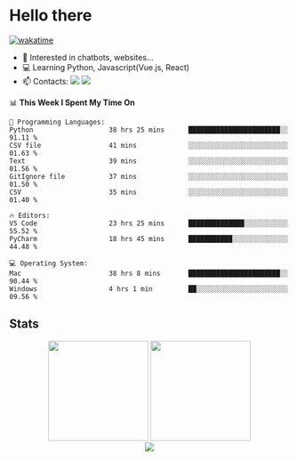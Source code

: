 # Hello there

[![wakatime](https://wakatime.com/badge/user/018bd4cf-9224-4729-b4f3-31fc6a93ca34.svg)](https://wakatime.com/@flamescoder)

- 👀 Interested in chatbots, websites...
- 💻 Learning Python, Javascript(Vue.js, React)
- 📫 Contacts: <a href="https://t.me/FlameCoder0_0" target="_blank"><img src="https://img.shields.io/badge/telegram-0088cc?logo=telegram&logoColor=white"/></a> <a href="https://discord.gg/3wt8QRndjm" target="_blank"><img src="https://img.shields.io/badge/discord-5865F2?logo=discord&logoColor=white"/></a>

<!--START_SECTION:waka-->
📊 **This Week I Spent My Time On** 

```text
💬 Programming Languages: 
Python                   38 hrs 25 mins      ███████████████████████░░   91.11 % 
CSV file                 41 mins             ░░░░░░░░░░░░░░░░░░░░░░░░░   01.63 % 
Text                     39 mins             ░░░░░░░░░░░░░░░░░░░░░░░░░   01.56 % 
GitIgnore file           37 mins             ░░░░░░░░░░░░░░░░░░░░░░░░░   01.50 % 
CSV                      35 mins             ░░░░░░░░░░░░░░░░░░░░░░░░░   01.40 % 

🔥 Editors: 
VS Code                  23 hrs 25 mins      ██████████████░░░░░░░░░░░   55.52 % 
PyCharm                  18 hrs 45 mins      ███████████░░░░░░░░░░░░░░   44.48 % 

💻 Operating System: 
Mac                      38 hrs 8 mins       ███████████████████████░░   90.44 % 
Windows                  4 hrs 1 min         ██░░░░░░░░░░░░░░░░░░░░░░░   09.56 % 
```


<!--END_SECTION:waka-->

<h2>Stats</h2>

<div align="center">
  <img height="180" src="https://github-readme-stats-sigma-five.vercel.app/api?username=FlamesC0der&show_icons=true&count_private=true&theme=codeSTACKr&bg_color=0d1117&border_color=30363d"/>
  <img height="180" src="https://github-readme-stats-sigma-five.vercel.app//api/top-langs/?username=FlamesC0der&layout=compact&theme=codeSTACKr&border_color=30363d&bg_color=0d1117"/>
</div>

<div align="center">
  <img src="https://komarev.com/ghpvc/?username=FlamesC0der&style=flat-square&color=red"/>
</div>
